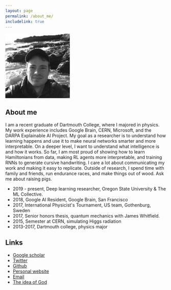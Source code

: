 ```yaml
---
layout: page
permalink: /about_me/
includelink: true
---
```


<div class="imgcap_noborder">
  <img src="/static/me-bw.png" width="40%">
</div>

## About me

I am a recent graduate of Dartmouth College, where I majored in physics. My work experience includes Google Brain, CERN, Microsoft, and the DARPA Explainable AI Project. My goal as a researcher is to understand how learning happens and use it to make neural networks smarter and more interpretable. On a deeper level, I want to understand what intelligence is and how it works. So far, I am most proud of showing how to learn Hamiltonians from data, making RL agents more interpretable, and training RNNs to generate cursive handwriting. I care a lot about communicating my work and making it easy to replicate. Outside of research, I spend time with family and friends, run endurance races, and make things out of wood. Ask me about raising pigs.

* 2019 - present, Deep learning researcher, Oregon State University & The ML Collective.
* 2018, Google AI Resident, Google Brain, San Francisco
* 2017, International Physicist's Tournament, US team, Gothenburg, Sweden
* 2017, Senior honors thesis, quantum mechanics with James Whitfield.
* 2015, Semester at CERN, simulating Higgs radiation
* 2013-2017, Dartmouth college, physics major

## Links
* [Google scholar](https://scholar.google.com/citations?user=SECnlpMAAAAJ&hl=en)
* [Twitter](https://twitter.com/samgreydanus)
* [Github](https://github.com/greydanus)
* [Personal website](/about.html)
* [Email](/static/email.txt)
* [The idea of God](/idea-of-god/)